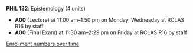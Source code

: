 **PHIL 132**: Epistemology (4 units)

- **A00** (Lecture) at 11:00 am–1:50 pm on Monday, Wednesday at RCLAS R16 by staff
- **A00** (Final Exam) at 11:30 am–2:29 pm on Friday at RCLAS R16 by staff

[Enrollment numbers over time](./PHIL132.tsv)
